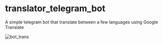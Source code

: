 # translator_telegram_bot
A simple telegram bot that translate between a few languages using Google Translate

![bot_trans](https://github.com/Dinto2/translator_telegram_bot/assets/91417517/025061c0-9d1d-4269-b5bd-7db462641435)
